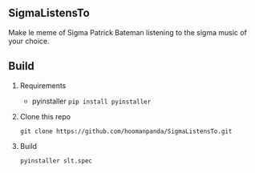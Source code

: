 ## SigmaListensTo

Make le meme of Sigma Patrick Bateman listening to the sigma music of your choice.

## Build 

1. Requirements 
    * pyinstaller
            ```
            pip install pyinstaller
            ```

2. Clone this repo
    ```
    git clone https://github.com/hoomanpanda/SigmaListensTo.git
    ```

3. Build 
    ```
    pyinstaller slt.spec
    ```